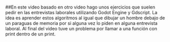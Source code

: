 # 

##En este video basado en otro video hago unos ejercicios que suelen pedir en las entrevistas laborales utilizando Godot Engine y Gdscript.
La idea es aprender estos algoritmos al igual que dibujar un hombre debajo de un paraguas de memoria por si alguna vez lo piden en alguna entrevista laboral.
Al final del video tuve un problema por llamar a una función con print dentro de un print.